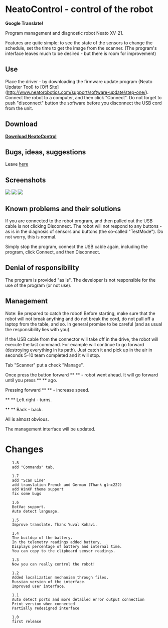 NeatoControl - control of the robot
==============

**Google Translate!**

Program management and diagnostic robot Neato XV-21.

Features are quite simple: to see the state of the sensors to change the schedule, set the time to get the image from the scanner.
(The program's interface leaves much to be desired - but there is room for improvement)

Use
-------------
Place the driver - by downloading the firmware update program (Neato Updater Tool) to [Off Site] (http://www.neatorobotics.com/support/software-update/step-one/).
Connect the robot to a computer, and then click "Connect".
Do not forget to push "disconnect" button the software before you disconnect the USB cord from the unit.

Download
-------
**[Download NeatoControl](https://bitbucket.org/heXor/neatocontrol/downloads/neatocontrol.zip)**

Bugs, ideas, suggestions
------------
Leave [here](https://bitbucket.org/heXor/neatocontrol/issues)


Screenshots
---------

[![](/_media/programs/1.png?w=90&h=65&tok=069583)](/_media/programs/1.png)
[![](/_media/programs/2.png?w=119&h=87&tok=e7d5c0)](/_media/programs/2.png)
[![](/_media/programs/3.png?w=90&h=65&tok=3d3d7a)](/_media/programs/3.png)

Known problems and their solutions
-------------------------------
If you are connected to the robot program, and then pulled out the USB cable is not clicking Disconnect.
The robot will not respond to any buttons - as is in the diagnosis of sensors and buttons (the so-called "TestMode"). Do not worry, this is normal.

Simply stop the program, connect the USB cable again, including the program, click Connect, and then Disconnect.

Denial of responsibility
------------------------
The program is provided "as is". The developer is not responsible for the use of the program (or not use).


Management
----------
Note: Be prepared to catch the robot! Before starting, make sure that the robot will not break anything and do not break the cord, do not pull off a laptop from the table, and so. In general promise to be careful (and as usual the responsibility lies with you).

If the USB cable from the connector will take off in the drive, the robot will execute the last command. For example will continue to go forward (destroying everything in its path). Just catch it and pick up in the air in seconds 5-10 team completed and it will stop.

Tab "Scanner" put a check "Manage".

Once press the button forward ** ** - robot went ahead. It will go forward until you press ** ** ago.

Pressing forward ** ** - increase speed.

** ** Left right - turns.

** ** Back - back.

All is almost obvious.

The management interface will be updated.




Changes
=========

       1.8
       add "Commands" tab.

       1.7
       add "Scan Line"
       add translation French and German (Thank glnc222)
       add WinXP theme support
       fix some bugs

       1.6
       BotVac support.
       Auto detect language.

       1.5
       Improve translate. Thanx Yuval Kohavi.

       1.4
       The buildup of the battery.
       In the telemetry readings added battery.
       Displays percentage of battery and internal time.
       You can copy to the clipboard sensor readings.

       1.3
       Now you can really control the robot!

       1.2
       Added localization mechanism through files.
       Russian version of the interface.
       Improved user interface.

       1.1
       Auto detect ports and more detailed error output connection
       Print version when connected
       Partially redesigned interface

       1.0
       first release

       
